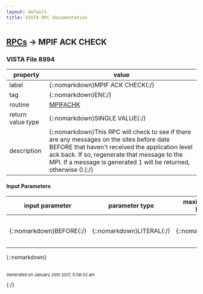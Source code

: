 ```yaml
---
layout: default
title: VISTA RPC documentation
---
```




## [RPCs](TableOfContent.md) &#8594; MPIF ACK CHECK 



### VISTA File 8994 


 property | value 
--- | --- 
 label | {::nomarkdown}MPIF ACK CHECK{:/}
 tag | {::nomarkdown}EN{:/}
 routine | [MPIFACHK](http://code.osehra.org/dox/Routine_MPIFACHK_source.html)
 return value type | {::nomarkdown}SINGLE VALUE{:/}
 description | {::nomarkdown}This RPC will check to see if there are any messages on the sites before date BEFORE that haven't received the application level ack back.  If so, regenerate that message to the MPI.   If a message is generated 1 will be returned, otherwise 0.{:/}

#### Input Parameters

| input parameter | parameter type | maximum data length | required | description | 
| --- | --- | --- | --- | --- | 
| {::nomarkdown}BEFORE{:/} | {::nomarkdown}LITERAL{:/} | {::nomarkdown}7{:/} | {::nomarkdown}true{:/} | {::nomarkdown}The FM date that the message should be sent BEFORE.{:/} | 

{::nomarkdown} <br/><br/><p style="font-size: 11px">Generated on January 20th 2017, 5:08:32 am</p>{:/}